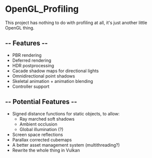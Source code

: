# OpenGL_Profiling

This project has nothing to do with profiling at all, it's just another little OpenGL thing. 

## -- Features --
- PBR rendering
- Deferred rendering
- HDR postprocessing
- Cacade shadow maps for directional lights
- Omnidirectional point shadows
- Skeletal animation + animation blending
- Controller support

## -- Potential Features --
- Signed distance functions for static objects, to allow:
    - Ray marched soft shadows
    - Ambient occlusion
    - Global illumination (?)
- Screen space reflections
- Parallax corrected cubemaps
- A better asset management system (multithreading?)
- Rewrite the whole thing in Vulkan
